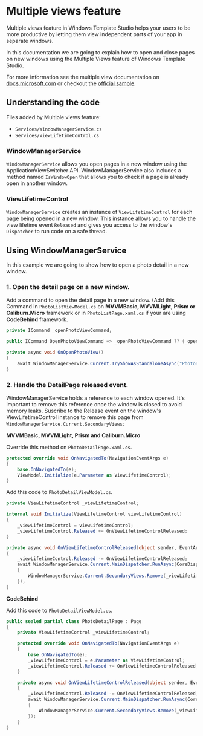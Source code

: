 
# Multiple views feature
Multiple views feature in Windows Template Studio helps your users to be more productive by letting them view independent parts of your app in separate windows.

In this documentation we are going to explain how to open and close pages on new windows using the Multiple Views feature of Windows Template Studio.

For more information see the multiple view documentation on [docs.microsoft.com](https://docs.microsoft.com/windows/uwp/design/layout/show-multiple-views) or checkout the [official sample](https://github.com/Microsoft/Windows-universal-samples/tree/master/Samples/MultipleViews).

## Understanding the code
Files added by Multiple views feature:
 - `Services/WindowManagerService.cs`
 - `Services/ViewLifetimeControl.cs`

### WindowManagerService
`WindowManagerService` allows you open pages in a new window using the ApplicationViewSwitcher API. WindowManagerService also includes a method named `IsWindowOpen` that allows you to check if a page is already open in another window.

### ViewLifetimeControl
`WindowManagerService` creates an instance of `ViewLifetimeControl` for each page being opened in a new window. This instance allows you to handle the view lifetime event `Released` and gives you access to the window's `Dispatcher` to run code on a safe thread.

## Using WindowManagerService
In this example we are going to show how to open a photo detail in a new window.

### 1. Open the detail page on a new window.
Add a command to open the detail  page in a new window. (Add this Command in `PhotoListViewModel.cs` on **MVVMBasic, MVVMLight, Prism or Caliburn.Micro** framework or in `PhotoListPage.xaml.cs` if your are using **CodeBehind** framework.

```csharp
private ICommand _openPhotoViewCommand;

public ICommand OpenPhotoViewCommand => _openPhotoViewCommand ?? (_openPhotoViewCommand = new RelayCommand(OnOpenView));

private async void OnOpenPhotoView()
{
    await WindowManagerService.Current.TryShowAsStandaloneAsync("PhotoDetail_Title.Text".GetLocalized(), typeof(PhotoDetailPage));
}
```

 ### 2. Handle the DetailPage released event.
 WindowManagerService holds a reference to each window opened. It's important to remove this reference once the window is closed to avoid memory leaks. Suscribe to the Release event on the window's ViewLifetimeControl instance to remove this page from `WindowManagerService.Current.SecondaryViews`:

**MVVMBasic, MVVMLight, Prism and Caliburn.Micro**

Override this method on `PhotoDetailPage.xaml.cs`.
```csharp
protected override void OnNavigatedTo(NavigationEventArgs e)
{
    base.OnNavigatedTo(e);
    ViewModel.Initialize(e.Parameter as ViewLifetimeControl);
}
```

Add this code to `PhotoDetailViewModel.cs`.
```csharp
private ViewLifetimeControl _viewLifetimeControl;    

internal void Initialize(ViewLifetimeControl viewLifetimeControl)
{
    _viewLifetimeControl = viewLifetimeControl;
    _viewLifetimeControl.Released += OnViewLifetimeControlReleased;
}

private async void OnViewLifetimeControlReleased(object sender, EventArgs e)
{
    _viewLifetimeControl.Released -= OnViewLifetimeControlReleased;
    await WindowManagerService.Current.MainDispatcher.RunAsync(CoreDispatcherPriority.Normal, () =>
    {
        WindowManagerService.Current.SecondaryViews.Remove(_viewLifetimeControl);
    });
}
```

**CodeBehind**

Add this code to `PhotoDetailViewModel.cs`.
```csharp
public sealed partial class PhotoDetailPage : Page
{
    private ViewLifetimeControl _viewLifetimeControl;

    protected override void OnNavigatedTo(NavigationEventArgs e)
    {
        base.OnNavigatedTo(e);
        _viewLifetimeControl = e.Parameter as ViewLifetimeControl;
        _viewLifetimeControl.Released += OnViewLifetimeControlReleased;
    }

    private async void OnViewLifetimeControlReleased(object sender, EventArgs e)
    {
        _viewLifetimeControl.Released -= OnViewLifetimeControlReleased;
        await WindowManagerService.Current.MainDispatcher.RunAsync(CoreDispatcherPriority.Normal, () =>
        {
            WindowManagerService.Current.SecondaryViews.Remove(_viewLifetimeControl);
        });
    }
}
```